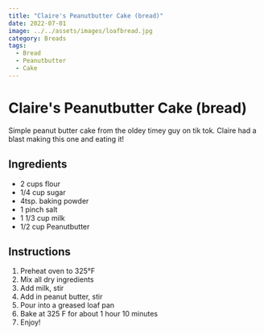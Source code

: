 ```yaml
---
title: "Claire's Peanutbutter Cake (bread)"
date: 2022-07-01
image: ../../assets/images/loafbread.jpg
category: Breads
tags: 
  - Bread
  - Peanutbutter
  - Cake
---
```



# Claire's Peanutbutter Cake (bread)

Simple peanut butter cake from the oldey timey guy on tik tok. Claire had a blast making this one and eating it!

## Ingredients


- 2 cups flour
- 1/4 cup sugar
- 4tsp. baking powder
- 1 pinch salt
- 1 1/3 cup milk
- 1/2 cup Peanutbutter




## Instructions


1. Preheat oven to 325°F
2. Mix all dry ingredients
3. Add milk, stir
4. Add in peanut butter, stir
5. Pour into a greased loaf pan
6. Bake at 325 F for about 1 hour 10 minutes
7. Enjoy!

